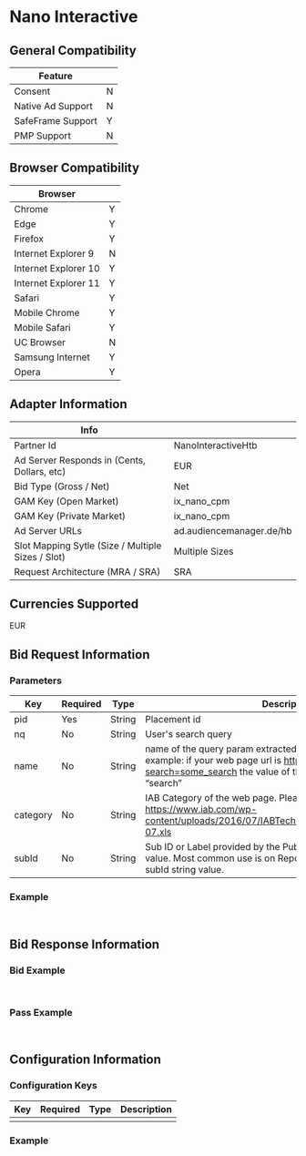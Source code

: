 # Nano Interactive
## General Compatibility
|Feature|  |
|---|---|
| Consent | N |
| Native Ad Support | N |
| SafeFrame Support | Y |
| PMP Support | N|
 
## Browser Compatibility
| Browser |  |
|--- |---|
| Chrome | Y |
| Edge | Y |
| Firefox | Y |
| Internet Explorer 9 |  N|
| Internet Explorer 10 | Y |
| Internet Explorer 11 | Y |
| Safari | Y |
| Mobile Chrome | Y|
| Mobile Safari | Y |
| UC Browser | N|
| Samsung Internet |Y |
| Opera |Y |
 
## Adapter Information
| Info | |
|---|---|
| Partner Id | NanoInteractiveHtb |
| Ad Server Responds in (Cents, Dollars, etc) | EUR |
| Bid Type (Gross / Net) | Net|
| GAM Key (Open Market) | ix_nano_cpm |
| GAM Key (Private Market) |ix_nano_cpm |
| Ad Server URLs | ad.audiencemanager.de/hb|
| Slot Mapping Sytle (Size / Multiple Sizes / Slot) | Multiple Sizes|
| Request Architecture (MRA / SRA) | SRA |
 
## Currencies Supported
 EUR
## Bid Request Information
### Parameters
| Key | Required | Type | Description |
|---|---|---|---|
|pid|Yes|String|Placement id|
|nq|No|String|User's search query|
|name|No|String|name of the query param extracted from the url of the search. For example: if your web page url is http://some-domain.dev/?search=some_search the value of the name param will be “search”|
|category|No|String|IAB Category of the web page. Please check category under https://www.iab.com/wp-content/uploads/2016/07/IABTechLab_Content_Taxonomy_2016-07.xls |
|subId|No|String|Sub ID or Label provided by the Publisher, it can be any string value. Most common use is on Reporting, where you can group by subId string value.|

 
### Example
```javascript
 
```
 
## Bid Response Information
### Bid Example
```javascript
 
```
### Pass Example
```javascript
 
```
 
## Configuration Information
### Configuration Keys
| Key | Required | Type | Description |
|---|---|---|---|
| | | | |
### Example
```javascript
 
```
